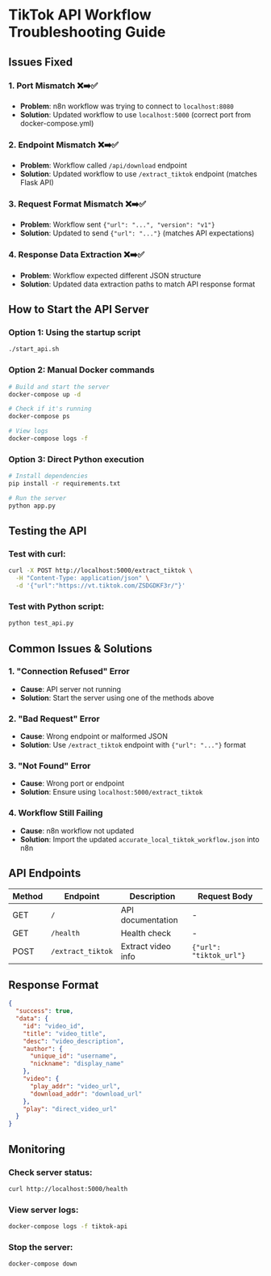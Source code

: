 # TikTok API Workflow Troubleshooting Guide

## Issues Fixed

### 1. Port Mismatch ❌➡️✅
- **Problem**: n8n workflow was trying to connect to `localhost:8080`
- **Solution**: Updated workflow to use `localhost:5000` (correct port from docker-compose.yml)

### 2. Endpoint Mismatch ❌➡️✅
- **Problem**: Workflow called `/api/download` endpoint
- **Solution**: Updated workflow to use `/extract_tiktok` endpoint (matches Flask API)

### 3. Request Format Mismatch ❌➡️✅
- **Problem**: Workflow sent `{"url": "...", "version": "v1"}` 
- **Solution**: Updated to send `{"url": "..."}` (matches API expectations)

### 4. Response Data Extraction ❌➡️✅
- **Problem**: Workflow expected different JSON structure
- **Solution**: Updated data extraction paths to match API response format

## How to Start the API Server

### Option 1: Using the startup script
```bash
./start_api.sh
```

### Option 2: Manual Docker commands
```bash
# Build and start the server
docker-compose up -d

# Check if it's running
docker-compose ps

# View logs
docker-compose logs -f
```

### Option 3: Direct Python execution
```bash
# Install dependencies
pip install -r requirements.txt

# Run the server
python app.py
```

## Testing the API

### Test with curl:
```bash
curl -X POST http://localhost:5000/extract_tiktok \
  -H "Content-Type: application/json" \
  -d '{"url":"https://vt.tiktok.com/ZSDGDKF3r/"}'
```

### Test with Python script:
```bash
python test_api.py
```

## Common Issues & Solutions

### 1. "Connection Refused" Error
- **Cause**: API server not running
- **Solution**: Start the server using one of the methods above

### 2. "Bad Request" Error
- **Cause**: Wrong endpoint or malformed JSON
- **Solution**: Use `/extract_tiktok` endpoint with `{"url": "..."}` format

### 3. "Not Found" Error
- **Cause**: Wrong port or endpoint
- **Solution**: Ensure using `localhost:5000/extract_tiktok`

### 4. Workflow Still Failing
- **Cause**: n8n workflow not updated
- **Solution**: Import the updated `accurate_local_tiktok_workflow.json` into n8n

## API Endpoints

| Method | Endpoint | Description | Request Body |
|--------|----------|-------------|--------------|
| GET | `/` | API documentation | - |
| GET | `/health` | Health check | - |
| POST | `/extract_tiktok` | Extract video info | `{"url": "tiktok_url"}` |

## Response Format

```json
{
  "success": true,
  "data": {
    "id": "video_id",
    "title": "video_title",
    "desc": "video_description",
    "author": {
      "unique_id": "username",
      "nickname": "display_name"
    },
    "video": {
      "play_addr": "video_url",
      "download_addr": "download_url"
    },
    "play": "direct_video_url"
  }
}
```

## Monitoring

### Check server status:
```bash
curl http://localhost:5000/health
```

### View server logs:
```bash
docker-compose logs -f tiktok-api
```

### Stop the server:
```bash
docker-compose down
```